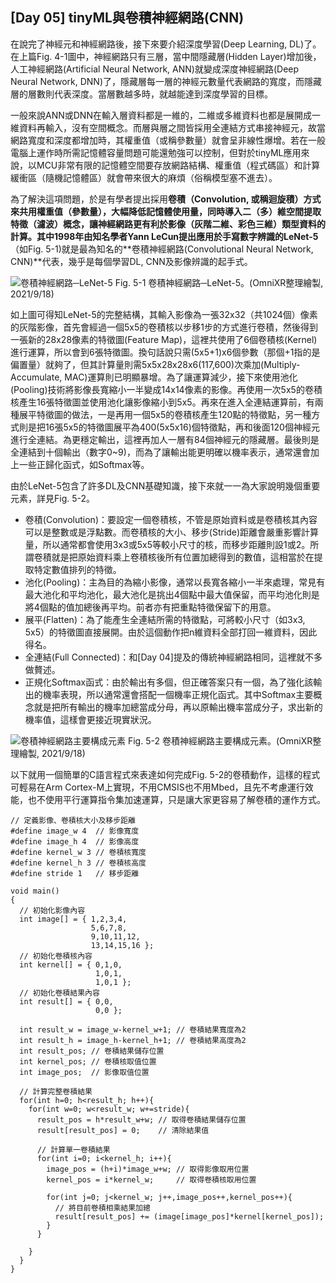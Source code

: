 ## [Day 05]  tinyML與卷積神經網路(CNN)

在說完了神經元和神經網路後，接下來要介紹深度學習(Deep Learning, DL)了。在上篇Fig. 4-1圖中，神經網路只有三層，當中間隱藏層(Hidden Layer)增加後，人工神經網路(Artificial Neural Network, ANN)就變成深度神經網路(Deep Neural Network, DNN)了，隱藏層每一層的神經元數量代表網路的寬度，而隱藏層的層數則代表深度。當層數越多時，就越能達到深度學習的目標。

一般來說ANN或DNN在輸入層資料都是一維的，二維或多維資料也都是展開成一維資料再輸入，沒有空間概念。而層與層之間皆採用全連結方式串接神經元，故當網路寬度和深度都增加時，其權重值（或稱參數量）就會呈非線性爆增。若在一般電腦上運作時所需記憶體容量問題可能還勉強可以控制，但對於tinyML應用來說，以MCU非常有限的記憶體空間要存放網路結構、權重值（程式碼區）和計算緩衝區（隨機記憶體區）就會帶來很大的麻煩（俗稱模型塞不進去）。

為了解決這項問題，於是有學者提出採用**卷積（Convolution, 或稱迴旋積）**方式來共用權重值（參數量），大幅降低記憶體使用量，同時導入二（多）維空間提取特徵（濾波）概念，讓神經網路更有利於影像（灰階二維、彩色三維）類型資料的計算。其中1998年由知名學者Yann LeCun提出應用於手寫數字辨識的**LeNet-5**（如Fig. 5-1)就是最為知名的**卷積神經網路(Convolutional Neural Network, CNN)**代表，幾乎是每個學習DL, CNN及影像辨識的起手式。

![卷積神經網路─LeNet-5](https://1.bp.blogspot.com/-_hpOJgG8lww/YUVQP_uZchI/AAAAAAAAEus/6tMhkz7DwK8a0HTaKNq8u3SE3tF9nMrMgCLcBGAsYHQ/s1754/iThome_Day_05_Fig_01.jpg)
Fig. 5-1 卷積神經網路─LeNet-5。(OmniXR整理繪製, 2021/9/18)

如上圖可得知LeNet-5的完整結構，其輸入影像為一張32x32（共1024個）像素的灰階影像，首先會經過一個5x5的卷積核以步移1步的方式進行卷積，然後得到一張新的28x28像素的特徵圖(Feature Map)，這裡共使用了6個卷積核(Kernel)進行運算，所以會到6張特徵圖。換句話說只需(5x5+1)x6個參數（那個+1指的是偏置量）就夠了，但其計算量則需5x5x28x28x6(117,600)次乘加(Multiply-Accumulate, MAC)運算則已明顯暴增。為了讓運算減少，接下來使用池化(Pooling)技術將影像長寬縮小一半變成14x14像素的影像。再使用一次5x5的卷積核產生16張特徵圖並使用池化讓影像縮小到5x5。再來在進入全連結運算前，有兩種展平特徵圖的做法，一是再用一個5x5的卷積核產生120點的特徵點，另一種方式則是把16張5x5的特徵圖展平為400(5x5x16)個特徵點，再和後面120個神經元進行全連結。為更穩定輸出，這裡再加人一層有84個神經元的隱藏層。最後則是全連結到十個輸出（數字0~9)，而為了讓輸出能更明確以機率表示，通常還會加上一些正歸化函式，如Softmax等。

由於LeNet-5包含了許多DL及CNN基礎知識，接下來就一一為大家說明幾個重要元素，詳見Fig. 5-2。

* 卷積(Convolution)：要設定一個卷積核，不管是原始資料或是卷積核其內容可以是整數或是浮點數。而卷積核的大小、移步(Stride)距離會嚴重影響計算量，所以通常都會使用3x3或5x5等較小尺寸的核，而移步距離則設1或2。所謂卷積就是把原始資料乘上卷積核後所有位置加總得到的數值，這相當於在提取特定數值排列的特徵。
* 池化(Pooling)：主為目的為縮小影像，通常以長寬各縮小一半來處理，常見有最大池化和平均池化，最大池化是挑出4個點中最大值保留，而平均池化則是將4個點的值加總後再平均。前者亦有把重點特徵保留下的用意。
* 展平(Flatten)：為了能產生全連結所需的特徵點，可將較小尺寸（如3x3, 5x5）的特徵圖直接展開。由於這個動作把n維資料全部打回一維資料，因此得名。
* 全連結(Full Connected)：和[Day 04]提及的傳統神經網路相同，這裡就不多做贅述。
* 正規化Softmax函式：由於輸出有多個，但正確答案只有一個，為了強化該輸出的機率表現，所以通常還會搭配一個機率正規化函式。其中Softmax主要概念就是把所有輸出的機率加總當成分母，再以原輸出機率當成分子，求出新的機率值，這樣會更接近現實狀況。

![卷積神經網路主要構成元素](https://1.bp.blogspot.com/-DACZYyZITPA/YUZC2ZzqzBI/AAAAAAAAEu8/-Db6n2BuvzsYnzenuVT1O_hA1TRdOUKBACLcBGAsYHQ/s1717/iThome_Day_05_Fig_02.jpg)
Fig. 5-2 卷積神經網路主要構成元素。(OmniXR整理繪製, 2021/9/18)

以下就用一個簡單的C語言程式來表達如何完成Fig. 5-2的卷積動作，這樣的程式可輕易在Arm Cortex-M上實現，不用CMSIS也不用Mbed，且先不考慮運行效能，也不使用平行運算指令集加速運算，只是讓大家更容易了解卷積的運作方式。

```
// 定義影像、卷積核大小及移步距離
#define image_w 4  // 影像寬度
#define image_h 4  // 影像高度
#define kernel_w 3 // 卷積核寬度
#define kernel_h 3 // 卷積核高度
#define stride 1   // 移步距離

void main()
{
  // 初始化影像內容
  int image[] = { 1,2,3,4,
                  5,6,7,8,
                  9,10,11,12,
                  13,14,15,16 };
  // 初始化卷積核內容
  int kernel[] = { 0,1,0,
                   1,0,1,
                   1,0,1 };    
  // 初始化卷積結果內容
  int result[] = { 0,0,
                   0,0 };
                   
  int result_w = image_w-kernel_w+1; // 卷積結果寬度為2
  int result_h = image_h-kernel_h+1; // 卷積結果高度為2 
  int result_pos; // 卷積結果儲存位置
  int kernel_pos; // 卷積核取值位置
  int image_pos;  // 影像取值位置
  
  // 計算完整卷積結果
  for(int h=0; h<result_h; h++){
    for(int w=0; w<result_w; w+=stride){
      result_pos = h*result_w+w; // 取得卷積結果儲存位置
      result[result_pos] = 0;    // 清除結果值
      
      // 計算單一卷積結果
      for(int i=0; i<kernel_h; i++){
        image_pos = (h+i)*image_w+w; // 取得影像取用位置
        kernel_pos = i*kernel_w;     // 取得卷積核取用位置
     
        for(int j=0; j<kernel_w; j++,image_pos++,kernel_pos++){
          // 將目前卷積相乘結果加總
          result[result_pos] += (image[image_pos]*kernel[kernel_pos]); 
        }
      }
      
    }
  }
}
```
